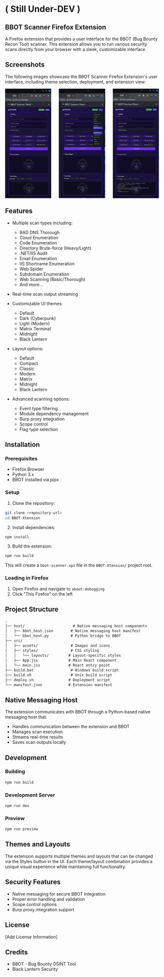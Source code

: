 # ( Still Under-DEV ) 

## BBOT Scanner Firefox Extension

A Firefox extension that provides a user interface for the BBOT (Bug Bounty Recon Tool) scanner. This extension allows you to run various security scans directly from your browser with a sleek, customizable interface.

## Screenshots

The following images showcase the BBOT Scanner Firefox Extension's user interface, including theme selection, deployment, and extension view:
<div style="display: flex; justify-content: space-between; gap: 10px;">
  <img src="src/assets/bls-theme-preview/view-Xtension.png" alt="Deploy Button" width="30%">
  <img src="src/assets/bls-theme-preview/style-selection.png" alt="Style Selection" width="30%">
  <img src="src/assets/bls-theme-preview/press_deploy.png" alt="Extension View" width="30%">
</div>

## Features

- Multiple scan types including:
  - BAD DNS Thorough
  - Cloud Enumeration
  - Code Enumeration
  - Directory Brute-force (Heavy/Light)
  - .NET/IIS Audit
  - Email Enumeration
  - IIS Shortname Enumeration
  - Web Spider
  - Subdomain Enumeration
  - Web Scanning (Basic/Thorough)
  - And more...

- Real-time scan output streaming
- Customizable UI themes:
  - Default
  - Dark (Cyberpunk)
  - Light (Modern)
  - Matrix Terminal
  - Midnight
  - Black Lantern

- Layout options:
  - Default
  - Compact
  - Classic
  - Modern
  - Matrix
  - Midnight
  - Black Lantern

- Advanced scanning options:
  - Event type filtering
  - Module dependency management
  - Burp proxy integration
  - Scope control
  - Flag type selection

## Installation

### Prerequisites

- Firefox Browser
- Python 3.x
- BBOT installed via pipx

### Setup

1. Clone the repository:
```bash
git clone <repository-url>
cd BBOT-Xtension
```

2. Install dependencies:
```bash
npm install
```

3. Build the extension:
```bash
npm run build
```
This will create a `bbot-scanner.xpi` file in the `BBOT-Xtension/` project root.

### Loading in Firefox

1. Open Firefox and navigate to `about:debugging`
2. Click "This Firefox" on the left

## Project Structure

```
.
├── host/                      # Native messaging host components
│   ├── bbot_host.json        # Native messaging host manifest
│   └── bbot_host.py          # Python bridge to BBOT
├── src/
│   ├── assets/               # Images and icons
│   ├── styles/               # CSS styling
│   │   └── layouts/         # Layout-specific styles
│   ├── App.jsx              # Main React component
│   └── main.jsx             # React entry point
├── build.bat                 # Windows build script
├── build.sh                  # Unix build script
├── deploy.sh                # Deployment script
└── manifest.json            # Extension manifest
```

## Native Messaging Host

The extension communicates with BBOT through a Python-based native messaging host that:
- Handles communication between the extension and BBOT
- Manages scan execution
- Streams real-time results
- Saves scan outputs locally

## Development

### Building

```bash
npm run build
```

### Development Server

```bash
npm run dev
```

### Preview

```bash
npm run preview
```

## Themes and Layouts

The extension supports multiple themes and layouts that can be changed via the Styles button in the UI. Each theme/layout combination provides a unique visual experience while maintaining full functionality.

## Security Features

- Native messaging for secure BBOT integration
- Proper error handling and validation
- Scope control options
- Burp proxy integration support

## License

[Add License Information]

## Credits

- BBOT - Bug Bounty OSINT Tool
- Black Lantern Security
